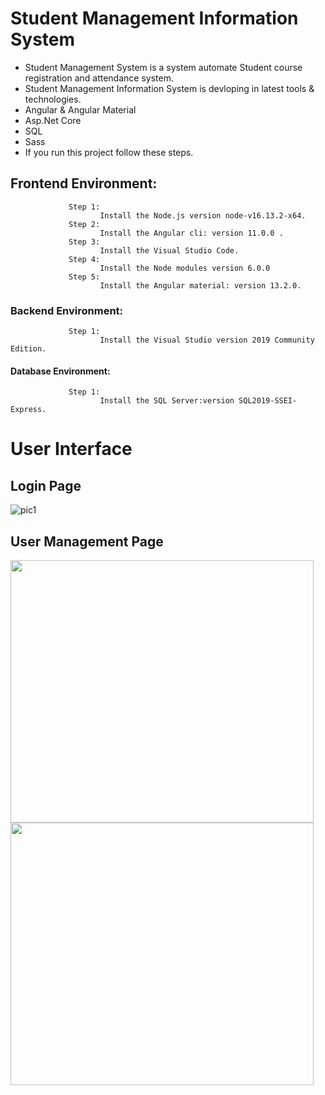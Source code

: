 # Student Management Information System
* Student Management System is a system automate Student course registration and attendance system.
* Student Management Information System is devloping in latest tools & technologies.
* Angular & Angular Material
* Asp.Net Core
* SQL
* Sass
* If you run this project follow these steps.
##   Frontend Environment:
                 Step 1:
                        Install the Node.js version node-v16.13.2-x64.
                 Step 2:
                        Install the Angular cli: version 11.0.0 .
                 Step 3:
                        Install the Visual Studio Code.
                 Step 4:
                        Install the Node modules version 6.0.0 
                 Step 5:
                        Install the Angular material: version 13.2.0.
 ###   Backend Environment:
                 Step 1:
                        Install the Visual Studio version 2019 Community Edition.
####   Database Environment:
                 Step 1: 
                        Install the SQL Server:version SQL2019-SSEI-Express.

#  User Interface

## Login Page

![pic1](https://user-images.githubusercontent.com/92297443/202865507-04e56cd3-3041-450a-9481-ec9f5e908579.png)

## User Management Page
<a href="url"><img src="https://user-images.githubusercontent.com/92297443/202865960-ee42b354-81e3-4873-a916-4c8d1ea8c902.png" align="left" height="420px" width="485px" ></a>

<a href="url"><img src="https://user-images.githubusercontent.com/92297443/202866265-e78763e7-7c61-46aa-991c-ceeabf637e06.png" align="left" height="420px" width="485px" ></a>
